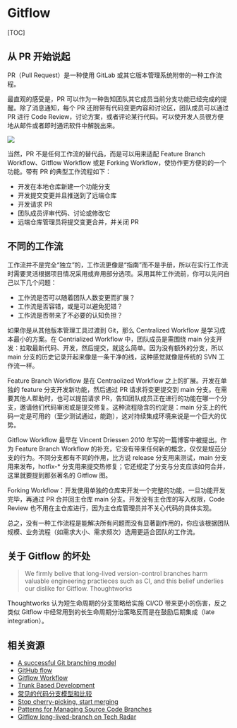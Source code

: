 # Gitflow

[TOC]

## 从 PR 开始说起

PR（Pull Request）是一种使用 GitLab 或其它版本管理系统附带的一种工作流程。

最直观的感受是，PR 可以作为一种告知团队其它成员当前分支功能已经完成的提醒。除了消息通知，每个 PR 还附带有代码变更内容和讨论区，团队成员可以通过 PR 进行 Code Review，讨论方案，或者评论某行代码。可以使开发人员很方便地从邮件或者即时通讯软件中解脱出来。

![](https://mgear-image.oss-cn-shanghai.aliyuncs.com/image/other/www.atlassian.com_git_tutorials_making-a-pull-request.png)

当然，PR 不是任何工作流的替代品，而是可以用来适配 Feature Branch Workflow、Gitflow Workflow 或是 Forking Workflow，使协作更方便的的一个功能。带有 PR 的典型工作流程如下：

* 开发在本地仓库新建一个功能分支
* 开发提交变更并且推送到了远端仓库
* 开发请求 PR
* 团队成员评审代码、讨论或修改它
* 远端仓库管理员将提交变更合并，并关闭 PR

## 不同的工作流

工作流并不是完全“独立”的，工作流更像是“指南”而不是手册，所以在实行工作流时需要灵活根据项目情况采用或弃用部分选项。采用其种工作流前，你可以先问自己以下几个问题：

* 工作流是否可以随着团队人数变更而扩展？
* 工作流是否容错，或是可以避免犯错？
* 工作流是否带来了不必要的认知负担？

如果你是从其他版本管理工具过渡到 Git，那么 Centralized Workflow 是学习成本最小的方案。在 Centrialized Workflow 中，团队成员是需围绕 main 分支开发：拉取最新代码、开发，然后提交，就这么简单。因为没有额外的分支，所以 main 分支的历史记录开起来像是一条干净的线，这种感觉就像是传统的 SVN 工作流一样。

Feature Branch Workflow 是在 Centraolized Workflow 之上的扩展。开发在单独的 feature 分支开发新功能，然后通过 PR 请求将变更提交到 main 分支。在需要其他人帮助时，也可以提前请求 PR，告知团队成员正在进行的功能在哪一个分支，邀请他们代码审阅或是提交修复。这种流程隐含的约定是：main 分支上的代码一定是可用的（至少测试通过，能跑），这对持续集成环境来说是一个巨大的优势。

Gitflow Workflow 最早在 Vincent Driessen 2010 年写的一篇博客中被提出。作为 Feature Branch Workflow 的补充，它没有带来任何新的概念，仅仅是规范分支的行为。不同分支都有不同的作用，比方说 release 分支用来测试，main 分支用来发布，hotfix-* 分支用来提交热修复；它还规定了分支与分支应该如何合并，这里就要提到那张著名的 Gitflow 图。

Forking Workflow：开发使用单独的仓库来开发一个完整的功能，一旦功能开发完毕，再通过 PR 合并回主仓库 main 分支。开发没有主仓库的写入权限，Code Review 也不用在主仓库进行，因为主仓库管理员并不关心代码的具体实现。

总之，没有一种工作流程是能解决所有问题而没有显著副作用的，你应该根据团队规模、业务流程（如需求大小、需求频次）选用更适合团队的工作流。  

## 关于 Gitflow 的坏处

> We firmly belive that long-lived version-control branches harm valuable engineering practieces such as CI, and this belief underlies our dislike for Gitflow.
> <name>Thoughtworks</name>

Thoughtworks 认为短生命周期的分支策略给实施 CI/CD 带来更小的伤害，反之类似 Gitflow 中经常用到的长生命周期分治策略反而是在鼓励后期集成（late integration）。

## 相关资源

* [A successful Git branching model](https://nvie.com/posts/a-successful-git-branching-model/)
* [GitHub flow](https://guides.github.com/introduction/flow/)
* [Gitflow Workflow](https://www.atlassian.com/git/tutorials/comparing-workflows/gitflow-workflow)
* [Trunk Based Development](https://trunkbaseddevelopment.com/)
* [常见的代码分支模型和比较](http://fresky.github.io/2020/03/10/common-branching-models/)
* [Stop cherry-picking, start merging](https://devblogs.microsoft.com/oldnewthing/20180323-01/?p=98325)
* [Patterns for Managing Source Code Branches](https://martinfowler.com/articles/branching-patterns.html)
* [Gitflow long-lived-branch on Tech Radar](https://www.thoughtworks.com/cn/radar/techniques/long-lived-branches-with-gitflow)